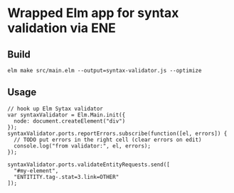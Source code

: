 # Wrapped Elm app for syntax validation via ENE

## Build

    elm make src/main.elm --output=syntax-validator.js --optimize

## Usage

    // hook up Elm Sytax validator
    var syntaxValidator = Elm.Main.init({
      node: document.createElement("div")
    });
    syntaxValidator.ports.reportErrors.subscribe(function([el, errors]) {
      // TODO put errors in the right cell (clear errors on edit)
      console.log("from validator:", el, errors);
    });

    syntaxValidator.ports.validateEntityRequests.send([
      "#my-element",
      "ENTITITY.tag-.stat=3.link=OTHER"
    ]);

